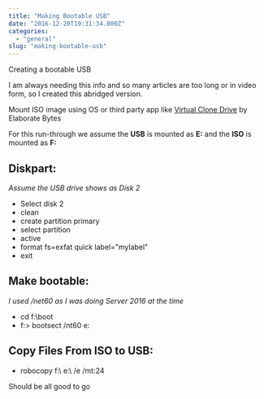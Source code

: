 ```yaml
---
title: "Making Bootable USB"
date: "2016-12-20T19:31:34.000Z"
categories: 
  - "general"
slug: "making-bootable-usb"
---
```


Creating a bootable USB

I am always needing this info and so many articles are too long or in video form, so I created this abridged version.

Mount ISO image using OS or third party app like [Virtual Clone Drive](https://www.elby.ch/en/products/vcd.html) by Elaborate Bytes

For this run-through we assume the **USB** is mounted as **E:** and the **ISO** is mounted as **F:**

## Diskpart:

_Assume the USB drive shows as Disk 2_

- Select disk 2
- clean
- create partition primary
- select partition
- active
- format fs=exfat quick label="mylabel"
- exit

## Make bootable:

_I used /net60 as I was doing Server 2016 at the time_

- cd f:\\boot
- f:> bootsect /nt60 e:

## Copy Files From ISO to USB:

- robocopy f:\\ e:\\ /e /mt:24

Should be all good to go
